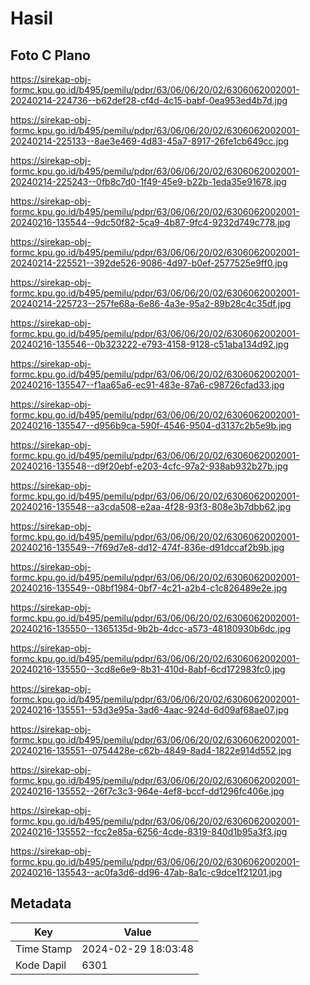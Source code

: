 # Hasil

## Foto C Plano

https://sirekap-obj-formc.kpu.go.id/b495/pemilu/pdpr/63/06/06/20/02/6306062002001-20240214-224736--b62def28-cf4d-4c15-babf-0ea953ed4b7d.jpg

https://sirekap-obj-formc.kpu.go.id/b495/pemilu/pdpr/63/06/06/20/02/6306062002001-20240214-225133--8ae3e469-4d83-45a7-8917-26fe1cb649cc.jpg

https://sirekap-obj-formc.kpu.go.id/b495/pemilu/pdpr/63/06/06/20/02/6306062002001-20240214-225243--0fb8c7d0-1f49-45e9-b22b-1eda35e91678.jpg

https://sirekap-obj-formc.kpu.go.id/b495/pemilu/pdpr/63/06/06/20/02/6306062002001-20240216-135544--9dc50f82-5ca9-4b87-9fc4-9232d749c778.jpg

https://sirekap-obj-formc.kpu.go.id/b495/pemilu/pdpr/63/06/06/20/02/6306062002001-20240214-225521--392de526-9086-4d97-b0ef-2577525e9ff0.jpg

https://sirekap-obj-formc.kpu.go.id/b495/pemilu/pdpr/63/06/06/20/02/6306062002001-20240214-225723--257fe68a-6e86-4a3e-95a2-89b28c4c35df.jpg

https://sirekap-obj-formc.kpu.go.id/b495/pemilu/pdpr/63/06/06/20/02/6306062002001-20240216-135546--0b323222-e793-4158-9128-c51aba134d92.jpg

https://sirekap-obj-formc.kpu.go.id/b495/pemilu/pdpr/63/06/06/20/02/6306062002001-20240216-135547--f1aa65a6-ec91-483e-87a6-c98726cfad33.jpg

https://sirekap-obj-formc.kpu.go.id/b495/pemilu/pdpr/63/06/06/20/02/6306062002001-20240216-135547--d956b9ca-590f-4546-9504-d3137c2b5e9b.jpg

https://sirekap-obj-formc.kpu.go.id/b495/pemilu/pdpr/63/06/06/20/02/6306062002001-20240216-135548--d9f20ebf-e203-4cfc-97a2-938ab932b27b.jpg

https://sirekap-obj-formc.kpu.go.id/b495/pemilu/pdpr/63/06/06/20/02/6306062002001-20240216-135548--a3cda508-e2aa-4f28-93f3-808e3b7dbb62.jpg

https://sirekap-obj-formc.kpu.go.id/b495/pemilu/pdpr/63/06/06/20/02/6306062002001-20240216-135549--7f69d7e8-dd12-474f-836e-d91dccaf2b9b.jpg

https://sirekap-obj-formc.kpu.go.id/b495/pemilu/pdpr/63/06/06/20/02/6306062002001-20240216-135549--08bf1984-0bf7-4c21-a2b4-c1c826489e2e.jpg

https://sirekap-obj-formc.kpu.go.id/b495/pemilu/pdpr/63/06/06/20/02/6306062002001-20240216-135550--1365135d-9b2b-4dcc-a573-48180930b6dc.jpg

https://sirekap-obj-formc.kpu.go.id/b495/pemilu/pdpr/63/06/06/20/02/6306062002001-20240216-135550--3cd8e6e9-8b31-410d-8abf-6cd172983fc0.jpg

https://sirekap-obj-formc.kpu.go.id/b495/pemilu/pdpr/63/06/06/20/02/6306062002001-20240216-135551--53d3e95a-3ad6-4aac-924d-6d09af68ae07.jpg

https://sirekap-obj-formc.kpu.go.id/b495/pemilu/pdpr/63/06/06/20/02/6306062002001-20240216-135551--0754428e-c62b-4849-8ad4-1822e914d552.jpg

https://sirekap-obj-formc.kpu.go.id/b495/pemilu/pdpr/63/06/06/20/02/6306062002001-20240216-135552--26f7c3c3-964e-4ef8-bccf-dd1296fc406e.jpg

https://sirekap-obj-formc.kpu.go.id/b495/pemilu/pdpr/63/06/06/20/02/6306062002001-20240216-135552--fcc2e85a-6256-4cde-8319-840d1b95a3f3.jpg

https://sirekap-obj-formc.kpu.go.id/b495/pemilu/pdpr/63/06/06/20/02/6306062002001-20240216-135543--ac0fa3d6-dd96-47ab-8a1c-c9dce1f21201.jpg


## Metadata

| Key        | Value               |
| ---------- | ------------------- |
| Time Stamp | 2024-02-29 18:03:48 |
| Kode Dapil | 6301                |



